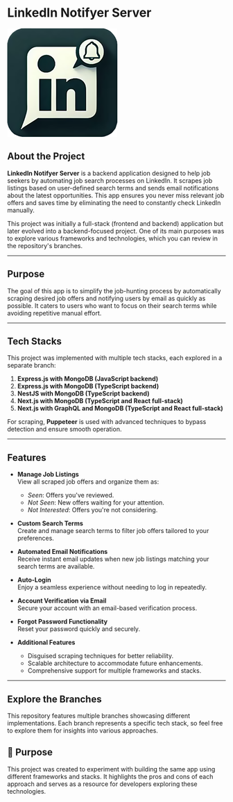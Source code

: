 # LinkedIn Notifyer Server

![Logo](https://raw.githubusercontent.com/kekonline/LinkedIn_Notifyer_Server/refs/heads/master/public/splash_screen_logo.png)

## About the Project

**LinkedIn Notifyer Server** is a backend application designed to help job seekers by automating job search processes on LinkedIn. It scrapes job listings based on user-defined search terms and sends email notifications about the latest opportunities. This app ensures you never miss relevant job offers and saves time by eliminating the need to constantly check LinkedIn manually.

This project was initially a full-stack (frontend and backend) application but later evolved into a backend-focused project. One of its main purposes was to explore various frameworks and technologies, which you can review in the repository's branches.

---

## Purpose

The goal of this app is to simplify the job-hunting process by automatically scraping desired job offers and notifying users by email as quickly as possible. It caters to users who want to focus on their search terms while avoiding repetitive manual effort.

---

## Tech Stacks

This project was implemented with multiple tech stacks, each explored in a separate branch:

1. **Express.js with MongoDB (JavaScript backend)**
2. **Express.js with MongoDB (TypeScript backend)**
3. **NestJS with MongoDB (TypeScript backend)**
4. **Next.js with MongoDB (TypeScript and React full-stack)**
5. **Next.js with GraphQL and MongoDB (TypeScript and React full-stack)**

For scraping, **Puppeteer** is used with advanced techniques to bypass detection and ensure smooth operation.

---

## Features

- **Manage Job Listings**  
  View all scraped job offers and organize them as:
  - *Seen*: Offers you've reviewed.
  - *Not Seen*: New offers waiting for your attention.
  - *Not Interested*: Offers you're not considering.

- **Custom Search Terms**  
  Create and manage search terms to filter job offers tailored to your preferences.

- **Automated Email Notifications**  
  Receive instant email updates when new job listings matching your search terms are available.

- **Auto-Login**  
  Enjoy a seamless experience without needing to log in repeatedly.

- **Account Verification via Email**  
  Secure your account with an email-based verification process.

- **Forgot Password Functionality**  
  Reset your password quickly and securely.

- **Additional Features**  
  - Disguised scraping techniques for better reliability.
  - Scalable architecture to accommodate future enhancements.
  - Comprehensive support for multiple frameworks and stacks.

---

## Explore the Branches
This repository features multiple branches showcasing different implementations. Each branch represents a specific tech stack, so feel free to explore them for insights into various approaches.

## 💼 Purpose
This project was created to experiment with building the same app using different frameworks and stacks. It highlights the pros and cons of each approach and serves as a resource for developers exploring these technologies.





